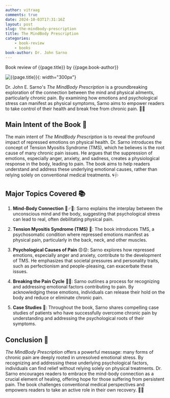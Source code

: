```yaml
---
author: vitraag
comments: true
date: 2024-10-03T17:31:16Z
layout: post
slug: the-mindbody-prescription
title: The MindBody Prescription
categories:
    - book-review
    - books
book-author: Dr. John Sarno
---
```

Book review of {{page.title}} by {{page.book-author}}

![{{page.title}}]({{site.url}}{{site.baseurl}}/assets/images/books/{{page.slug}}.jpg){: width="300px"}

Dr. John E. Sarno's *The MindBody Prescription* is a groundbreaking exploration of the connection between the mind and physical ailments, particularly chronic pain. By examining how emotions and psychological stress can manifest as physical symptoms, Sarno aims to empower readers to take control of their health and break free from chronic pain. 💪✨

## Main Intent of the Book 🎯
The main intent of *The MindBody Prescription* is to reveal the profound impact of repressed emotions on physical health. Dr. Sarno introduces the concept of Tension Myositis Syndrome (TMS), which he believes is the root cause of many chronic pain issues. He argues that the suppression of emotions, especially anger, anxiety, and sadness, creates a physiological response in the body, leading to pain. The book aims to help readers understand and address these underlying emotional causes, rather than relying solely on conventional medical treatments. 🌀🩺

## Major Topics Covered 📚
1. **Mind-Body Connection** 🧘♂️🧠: Sarno explains the interplay between the unconscious mind and the body, suggesting that psychological stress can lead to real, often debilitating physical pain.

2. **Tension Myositis Syndrome (TMS)** 💢: The book introduces TMS, a psychosomatic condition where repressed emotions manifest as physical pain, particularly in the back, neck, and other muscles.

3. **Psychological Causes of Pain** 😠😟: Sarno explores how repressed emotions, especially anger and anxiety, contribute to the development of TMS. He emphasizes that societal pressures and personality traits, such as perfectionism and people-pleasing, can exacerbate these issues.

4. **Breaking the Pain Cycle** 🔄🛑: Sarno outlines a process for recognizing and addressing emotional factors contributing to pain. By acknowledging these emotions, individuals can release their hold on the body and reduce or eliminate chronic pain.

5. **Case Studies** 📖: Throughout the book, Sarno shares compelling case studies of patients who have successfully overcome chronic pain by understanding and addressing the psychological roots of their symptoms.

## Conclusion 🏁
*The MindBody Prescription* offers a powerful message: many forms of chronic pain are deeply rooted in unresolved emotional stress. By recognizing and addressing these underlying psychological factors, individuals can find relief without relying solely on physical treatments. Dr. Sarno encourages readers to embrace the mind-body connection as a crucial element of healing, offering hope for those suffering from persistent pain. The book challenges conventional medical perspectives and empowers readers to take an active role in their own recovery. 🌱💖
